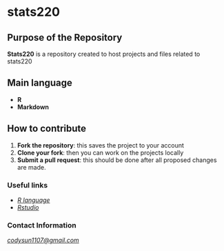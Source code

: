 # stats220

## Purpose of the Repository
**Stats220** is a repository created to host projects and files related to stats220 

## Main language

- **R**
- **Markdown**

## How to contribute

1. **Fork the repository**: this saves the project to your account
2. **Clone your fork**: then you can work on the projects locally
3. **Submit a pull request**: this should be done after all proposed changes are made.

### Useful links 

* [*R language*](https://www.r-project.org/)
* [*Rstudio*](https://posit.co/download/rstudio-desktop/)
  
### Contact Information
*codysun1107@gmail.com*

